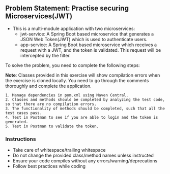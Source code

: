 ## Problem Statement: Practise securing Microservices(JWT)
        
* This is a multi-module application with two microservices:
  - jwt-service: A Spring Boot based microservice that generates a JSON Web Token(JWT) which is used to authenticate users.
  - app-service: A Spring Boot based microservice which receives a request with a JWT, and the token is validated. This request will be intercepted by the filter.


  
To solve the problem, you need to complete the following steps:

**Note**: Classes provided in this exercise will show compilation errors when the exercise is cloned locally.
You need to go through the comments thoroughly and complete the application.
  
    1. Manage dependencies in pom.xml using Maven Central.
    2. Classes and methods should be completed by analyzing the test code, so that there are no compilation errors.
    3. The functionality of methods should be completed, such that all the test cases pass.
    4. Test in Postman to see if you are able to login and the token is generated.
    5. Test in Postman to validate the token.

### Instructions
 - Take care of whitespace/trailing whitespace
 - Do not change the provided class/method names unless instructed
 - Ensure your code compiles without any errors/warning/deprecations 
 - Follow best practices while coding
